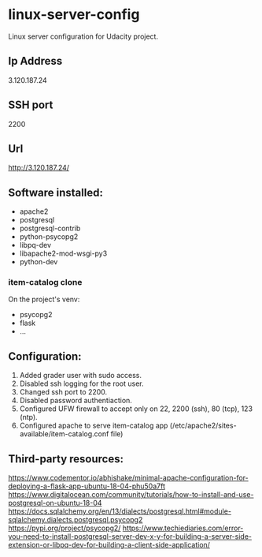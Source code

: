 # linux-server-config
Linux server configuration for Udacity project.
## Ip Address
3.120.187.24
## SSH port 
2200
## Url
http://3.120.187.24/
## Software installed:
- apache2
- postgresql
- postgresql-contrib
- python-psycopg2
- libpq-dev
- libapache2-mod-wsgi-py3
- python-dev

### item-catalog clone
On the project's venv:
- psycopg2
- flask
- ...

## Configuration:
1. Added grader user with sudo access.
2. Disabled ssh logging for the root user.
3. Changed ssh port to 2200.
4. Disabled password authentiaction.
5. Configured UFW firewall to accept only on 22, 2200 (ssh), 80 (tcp), 123 (ntp).
6. Configured apache to serve item-catalog app (/etc/apache2/sites-available/item-catalog.conf file)

## Third-party resources:
https://www.codementor.io/abhishake/minimal-apache-configuration-for-deploying-a-flask-app-ubuntu-18-04-phu50a7ft
https://www.digitalocean.com/community/tutorials/how-to-install-and-use-postgresql-on-ubuntu-18-04
https://docs.sqlalchemy.org/en/13/dialects/postgresql.html#module-sqlalchemy.dialects.postgresql.psycopg2
https://pypi.org/project/psycopg2/
https://www.techiediaries.com/error-you-need-to-install-postgresql-server-dev-x-y-for-building-a-server-side-extension-or-libpq-dev-for-building-a-client-side-application/
